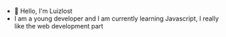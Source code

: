 - 👋 Hello, I'm Luizlost
- I am a young developer and I am currently learning Javascript, I really like the web development part

